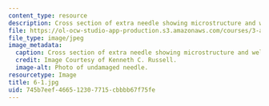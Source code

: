 ```yaml
---
content_type: resource
description: Cross section of extra needle showing microstructure and weld. (350X)
file: https://ol-ocw-studio-app-production.s3.amazonaws.com/courses/3-a27-case-studies-in-forensic-metallurgy-fall-2007/745b7eef466512307715cbbbb67f75fe_6-1.jpg
file_type: image/jpeg
image_metadata:
  caption: Cross section of extra needle showing microstructure and weld. (350X)
  credit: Image Courtesy of Kenneth C. Russell.
  image-alt: Photo of undamaged needle.
resourcetype: Image
title: 6-1.jpg
uid: 745b7eef-4665-1230-7715-cbbbb67f75fe
---
```

